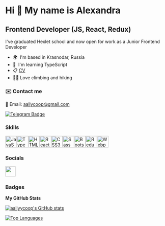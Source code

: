 Hi 👋 My name is Alexandra
===========================

Frontend Developer (JS, React, Redux)
------------------

I've graduated Hexlet school and now open for work as a Junior Frontend Developer

*   🌍  I'm based in Krasnodar, Russia
*   🧠  I'm learning TypeScript
*   📋 [CV](https://cv.hexlet.io/ru/resumes/2269)
*   🧗‍♀️ Love climbing and hiking

   ### ✉️ Contact me

📧 Email: [aallycoop@gmail.com](mailto:aallycoop@gmail.com)

[![Telegram Badge](https://img.shields.io/badge/-Telegram-0088cc?style=flat-square&logo=Telegram&logoColor=white)](https://t.me/allycoop)

  ### Skills 
<p align="left">
<a href="https://developer.mozilla.org/en-US/docs/Web/JavaScript" target="_blank" rel="noreferrer"><img src="https://raw.githubusercontent.com/danielcranney/readme-generator/main/public/icons/skills/javascript-colored.svg" width="36" height="36" alt="JavaScript" /></a><a href="https://www.typescriptlang.org/" target="_blank" rel="noreferrer"><img src="https://raw.githubusercontent.com/danielcranney/readme-generator/main/public/icons/skills/typescript-colored.svg" width="36" height="36" alt="TypeScript" /></a><a href="https://developer.mozilla.org/en-US/docs/Glossary/HTML5" target="_blank" rel="noreferrer"><img src="https://raw.githubusercontent.com/danielcranney/readme-generator/main/public/icons/skills/html5-colored.svg" width="36" height="36" alt="HTML5" /></a><a href="https://reactjs.org/" target="_blank" rel="noreferrer"><img src="https://raw.githubusercontent.com/danielcranney/readme-generator/main/public/icons/skills/react-colored.svg" width="36" height="36" alt="React" /></a><a href="https://www.w3.org/TR/CSS/#css" target="_blank" rel="noreferrer"><img src="https://raw.githubusercontent.com/danielcranney/readme-generator/main/public/icons/skills/css3-colored.svg" width="36" height="36" alt="CSS3" /></a><a href="https://sass-lang.com/" target="_blank" rel="noreferrer"><img src="https://raw.githubusercontent.com/danielcranney/readme-generator/main/public/icons/skills/sass-colored.svg" width="36" height="36" alt="Sass" /></a><a href="https://getbootstrap.com/" target="_blank" rel="noreferrer"><img src="https://raw.githubusercontent.com/danielcranney/readme-generator/main/public/icons/skills/bootstrap-colored.svg" width="36" height="36" alt="Bootstrap" /></a><a href="https://redux.js.org/" target="_blank" rel="noreferrer"><img src="https://raw.githubusercontent.com/danielcranney/readme-generator/main/public/icons/skills/redux-colored.svg" width="36" height="36" alt="Redux" /></a><a href="https://webpack.js.org/" target="_blank" rel="noreferrer"><img src="https://raw.githubusercontent.com/danielcranney/readme-generator/main/public/icons/skills/webpack-colored.svg" width="36" height="36" alt="Webpack" /></a>
</p>  

  ### Socials
 <p align="left">
                    </a>
                      <a href="http://www.instagram.com/allycoop" target="_blank" rel="noreferrer">
                    <picture>
                    <source media="(prefers-color-scheme: dark)" srcset="undefined" />
                    <source media="(prefers-color-scheme: light)" srcset="https://raw.githubusercontent.com/danielcranney/readme-generator/main/public/icons/socials/instagram.svg" />
                    <img src="https://raw.githubusercontent.com/danielcranney/readme-generator/main/public/icons/socials/instagram.svg" width="32" height="32" />
                    </picture>
</a></p>

  ### Badges
  
  <b>My GitHub Stats</b>
  
  <a href="http://www.github.com/aallyycoop"><img src="https://github-readme-stats.vercel.app/api?username=aallyycoop&show_icons=true&hide=&count_private=true&title_color=0891b2&text_color=0891b2&icon_color=facc15&bg_color=ffffff&hide_border=true&show_icons=true" alt="aallyycoop's GitHub stats" /></a>
  
  <a href="https://github.com/aallyycoop" align="left"><img src="https://github-readme-stats.vercel.app/api/top-langs/?username=aallyycoop&langs_count=10&title_color=0891b2&text_color=0891b2&icon_color=facc15&bg_color=ffffff&hide_border=true&locale=en&custom_title=Top%20%Languages" alt="Top Languages" /></a>
